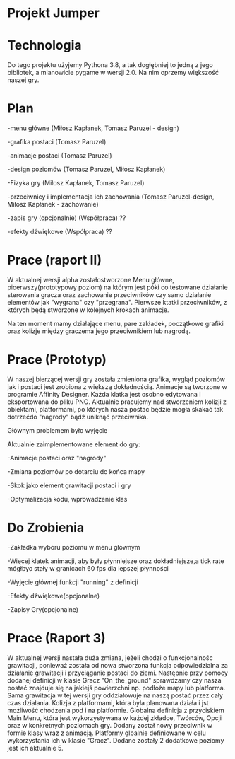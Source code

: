 # Projekt Jumper


# Technologia
Do tego projektu użyjemy Pythona 3.8, a tak dogłębniej to jedną z jego bibliotek, a mianowicie pygame w wersji 2.0. Na nim oprzemy większość naszej gry.

# Plan
-menu główne (Miłosz Kapłanek, Tomasz Paruzel - design)

-grafika postaci (Tomasz Paruzel)

-animacje postaci (Tomasz Paruzel)

-design poziomów (Tomasz Paruzel, Miłosz Kapłanek)

-Fizyka gry (Miłosz Kapłanek, Tomasz Paruzel)

-przeciwnicy i implementacja ich zachowania (Tomasz Paruzel-design, Miłosz Kapłanek - zachowanie)

-zapis gry (opcjonalnie) (Współpraca) ??

-efekty dźwiękowe (Współpraca) ??

# Prace (raport II)
W aktualnej wersji alpha zostałostworzone Menu główne, pioerwszy(prototypowy poziom) na którym jest póki co testowane działanie sterowania gracza oraz zachowanie przeciwników czy samo działanie elementów jak "wygrana" czy "przegrana". Pierwsze ktatki przeciwników, z których będą stworzone w kolejnych krokach animacje.

Na ten moment mamy działające menu, pare zakładek, początkowe grafiki oraz kolizje między graczema jego przeciwnikiem lub nagrodą.

# Prace (Prototyp)

W naszej bierzącej wersji gry została zmieniona grafika, wygląd poziomów jak i postaci jest zrobiona z większą  dokładnością.
Animacje są tworzone w programie Affinity Designer. Każda klatka jest osobno edytowana i eksportowana do pliku PNG.
Aktualnie pracujemy nad stworzeniem kolizji z obiektami, platformami, po których nasza postac będzie mogła skakać tak dotrzećdo "nagrody" bądź uniknąć przeciwnika.

Głównym problemem było wyjęcie 

Aktualnie zaimplementowane element do gry:

-Animacje postaci oraz "nagrody"

-Zmiana poziomów po dotarciu do końca mapy 

-Skok jako element grawitacji postaci i gry

-Optymalizacja kodu, wprowadzenie klas

# Do Zrobienia

-Zakładka wyboru poziomu w menu głównym

-Więcej klatek animacji, aby były płynniejsze oraz dokładniejsze,a tick rate mógłbyc stały w granicach 60 fps dla lepszej płynności 
 
-Wyjęcie głównej funkcji "running" z definicji
 
-Efekty dźwiękowe(opcjonalne)

-Zapisy Gry(opcjonalne)
 
 # Prace (Raport 3)
 
 W aktualnej wersji nastała duża zmiana, jeżeli chodzi o funkcjonalnośc grawitacji, ponieważ została od nowa stworzona funkcja odpowiedzialna za działanie grawitacji i przyciąganie postaci do ziemi. Następnie przy pomocy dodanej definicji w klasie Gracz "On_the_ground" sprawdzamy czy nasza postać znajduje się na jakiejś powierzchni np. podłoże mapy lub platforma. Sama grawitacja w tej wersji gry oddziałowuje na naszą postać przez cały czas działania.
Kolizja z platformami, która była planowana działa i jst możliwość chodzenia pod i na platformie. 
Globalna definicja z przyciskiem Main Menu, która jest wykorzystywana w każdej zkładce, Twórców, Opcji oraz w konkretnych poziomach gry.
Dodany został nowy przeciwnik w formie klasy wraz z animacją. 
Platformy glbalnie definiowane w celu wykorzystania ich w klasie "Gracz".
Dodane zostały 2 dodatkowe poziomy jest ich aktualnie 5. 
